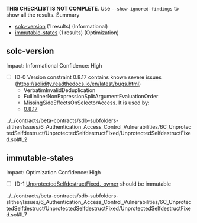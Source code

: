 **THIS CHECKLIST IS NOT COMPLETE**. Use `--show-ignored-findings` to show all the results.
Summary
 - [solc-version](#solc-version) (1 results) (Informational)
 - [immutable-states](#immutable-states) (1 results) (Optimization)
## solc-version
Impact: Informational
Confidence: High
 - [ ] ID-0
Version constraint 0.8.17 contains known severe issues (https://solidity.readthedocs.io/en/latest/bugs.html)
	- VerbatimInvalidDeduplication
	- FullInlinerNonExpressionSplitArgumentEvaluationOrder
	- MissingSideEffectsOnSelectorAccess.
It is used by:
	- [0.8.17](../../contracts/beta-contracts/sdb-subfolders-slither/Issues/6_Authentication_Access_Control_Vulnerabilities/6C_UnprotectedSelfdestruct/UnprotectedSelfdestructFixed/UnprotectedSelfdestructFixed.sol#L2)

../../contracts/beta-contracts/sdb-subfolders-slither/Issues/6_Authentication_Access_Control_Vulnerabilities/6C_UnprotectedSelfdestruct/UnprotectedSelfdestructFixed/UnprotectedSelfdestructFixed.sol#L2


## immutable-states
Impact: Optimization
Confidence: High
 - [ ] ID-1
[UnprotectedSelfdestructFixed._owner](../../contracts/beta-contracts/sdb-subfolders-slither/Issues/6_Authentication_Access_Control_Vulnerabilities/6C_UnprotectedSelfdestruct/UnprotectedSelfdestructFixed/UnprotectedSelfdestructFixed.sol#L7) should be immutable 

../../contracts/beta-contracts/sdb-subfolders-slither/Issues/6_Authentication_Access_Control_Vulnerabilities/6C_UnprotectedSelfdestruct/UnprotectedSelfdestructFixed/UnprotectedSelfdestructFixed.sol#L7



